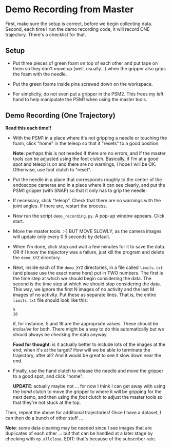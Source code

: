 # Demo Recording from Master

First, make sure the setup is correct, before we begin collecting data. Second,
each time I run the demo recording code, it will record ONE trajectory. There's
a checklist for that.


## Setup

- Put three pieces of green foam on top of each other and put tape on them so
  they don't move up (well, usually...) when the gripper also grips the foam
  with the needle.

- Put the green foams inside pins screwed down on the workspace.

- For simplicity, do not even put a gripper in the PSM2. This frees my left hand
  to help manipulate the PSM1 when using the master tools.


## Demo Recording (One Trajectory)

**Read this each time!!**

- With the PSM1 in a place where it's not gripping a needle or touching the
  foam, click "home" in the teleop so that it "resets" to a good position.

  **Note**: perhaps this is not needed if there are no errors, and if the master
  tools can be adjusted using the foot clutch. Basically, if I'm at a good spot
  and teleop is on and there are no warnings, I hope I will be OK. Otherwise,
  use foot clutch to "reset".

- Put the needle in a place that corresponds roughly to the center of the
  endoscope cameras and in a place where it can see clearly, and put the PSM1
  gripper (with SNAP) so that it only has to grip the needle.

- If necessary, click "teleop". Check that there are no warnings with the joint
  angles. If there are, restart the process.

- Now run the script `demo_recording.py`. A pop-up window appears. Click start.

- Move the master tools. :-) BUT MOVE SLOWLY, as the camera images will update
  only every 0.5 seconds by default.

- When I'm done, click stop and wait a few minutes for it to save the data. OR
  if I know the trajectory was a failure, just kill the program and delete the
  `demo_XYZ` directory.

- Next, inside each of the `demo_XYZ` directories, in a file called `limits.txt`
  (and please use the exact name here) put in TWO numbers. The first is the time
  step at which we should begin considering the data. The second is the time
  step at which we should stop considering the data. This way, we ignore the
  first N images of no activity and the last M images of no activity. Put these
  as separate lines. That is, the entire `limits.txt` file should look like
  this:

  ```
  5
  18
  ```

  if, for instance, 5 and 18 are the appropriate values. These should be
  *inclusive* for both. There might be a way to do this automatically but we
  should always be checking the data anyway.

  **Food for thought**: is it actually better to include lots of the images at
  the end, when it's at the target? How will we be able to terminate the
  trajectory, after all? And it would be great to see it slow down near the end.

- Finally, use the hand clutch to release the needle and move the gripper to a
  good spot, and click "home".

  **UPDATE**: actually maybe not ... for now I think I can get away with using
  the *hand* clutch to move the gripper to where it will be gripping for the
  next demo, and then using the *foot* clutch to adjust the master tools so that
  they're not stuck at the top.

Then, repeat the above for additional trajectories! Once I have a dataset, I can
then do a bunch of other stuff ...

**Note**: some data cleaning may be needed since I see images that are
duplicates of each other ... but that can be handled at a later stage by
checking with `np.allclose`. EDIT: that's because of the subscriber rate.
